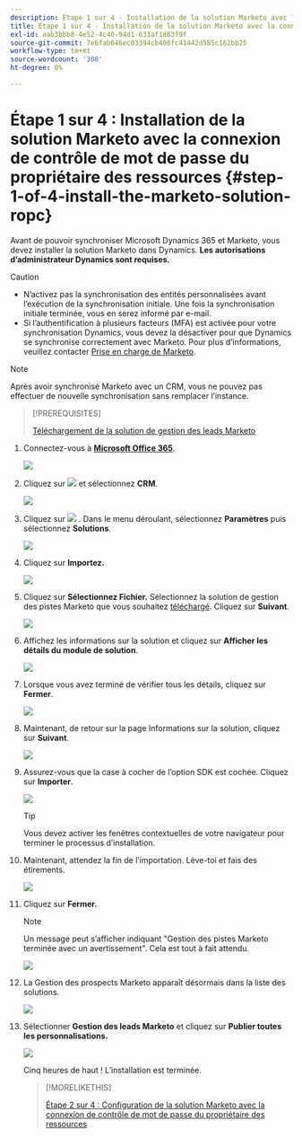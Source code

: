 ```yaml
---
description: Étape 1 sur 4 - Installation de la solution Marketo avec la connexion de contrôle de mot de passe du propriétaire de la ressource - Documents Marketo - Documentation du produit
title: Étape 1 sur 4 - Installation de la solution Marketo avec la connexion de contrôle de mot de passe du propriétaire de la ressource
exl-id: aab3bbb8-4e52-4c40-94d1-631af1d63f9f
source-git-commit: 7e6fab646ec03394cb406fc41442d585c162bb25
workflow-type: tm+mt
source-wordcount: '308'
ht-degree: 0%

---
```


# Étape 1 sur 4 : Installation de la solution Marketo avec la connexion de contrôle de mot de passe du propriétaire des ressources {#step-1-of-4-install-the-marketo-solution-ropc}

Avant de pouvoir synchroniser Microsoft Dynamics 365 et Marketo, vous devez installer la solution Marketo dans Dynamics. **Les autorisations d’administrateur Dynamics sont requises.**

>[!CAUTION]
>
>* N’activez pas la synchronisation des entités personnalisées avant l’exécution de la synchronisation initiale. Une fois la synchronisation initiale terminée, vous en serez informé par e-mail.
>* Si l’authentification à plusieurs facteurs (MFA) est activée pour votre synchronisation Dynamics, vous devez la désactiver pour que Dynamics se synchronise correctement avec Marketo. Pour plus d’informations, veuillez contacter [Prise en charge de Marketo](https://nation.marketo.com/t5/Support/ct-p/Support).


>[!NOTE]
>
>Après avoir synchronisé Marketo avec un CRM, vous ne pouvez pas effectuer de nouvelle synchronisation sans remplacer l’instance.

>[!PREREQUISITES]
>
>[Téléchargement de la solution de gestion des leads Marketo](/help/marketo/product-docs/crm-sync/microsoft-dynamics-sync/sync-setup/download-the-marketo-lead-management-solution.md)

1. Connectez-vous à **[Microsoft Office 365](https://login.microsoftonline.com/)**.

   ![](assets/image2015-3-16-15-3a58-3a55.png)

1. Cliquez sur ![](assets/image2015-3-16-16-3a1-3a13.png) et sélectionnez **CRM**.

   ![](assets/image2015-3-16-16-3a0-3a10.png)

1. Cliquez sur ![](assets/image2015-5-13-10-3a5-3a8.png) . Dans le menu déroulant, sélectionnez **Paramètres** puis sélectionnez **Solutions**.

   ![](assets/image2015-5-13-10-3a4-3a1.png)

1. Cliquez sur **Importez.**

   ![](assets/image2015-3-19-8-3a34-3a8.png)

1. Cliquez sur **Sélectionnez Fichier.** Sélectionnez la solution de gestion des pistes Marketo que vous souhaitez [téléchargé](/help/marketo/product-docs/crm-sync/microsoft-dynamics-sync/sync-setup/download-the-marketo-lead-management-solution.md). Cliquez sur **Suivant**.

   ![](assets/image2015-10-9-14-3a44-3a14.png)

1. Affichez les informations sur la solution et cliquez sur **Afficher les détails du module de solution**.

   ![](assets/image2015-10-9-15-3a4-3a16.png)

1. Lorsque vous avez terminé de vérifier tous les détails, cliquez sur **Fermer**.

   ![](assets/image2015-10-9-14-3a57-3a3.png)

1. Maintenant, de retour sur la page Informations sur la solution, cliquez sur **Suivant**.

   ![](assets/image2015-10-9-14-3a59-3a24.png)

1. Assurez-vous que la case à cocher de l’option SDK est cochée. Cliquez sur **Importer**.

   ![](assets/image2015-10-9-15-3a7-3a12.png)

   >[!TIP]
   >
   >Vous devez activer les fenêtres contextuelles de votre navigateur pour terminer le processus d’installation.

1. Maintenant, attendez la fin de l’importation. Lève-toi et fais des étirements.

   ![](assets/image2015-3-11-11-3a34-3a9.png)

1. Cliquez sur **Fermer.**

   >[!NOTE]
   >
   >Un message peut s’afficher indiquant &quot;Gestion des pistes Marketo terminée avec un avertissement&quot;. Cela est tout à fait attendu.

   ![](assets/image2015-3-13-9-3a54-3a39.png)

1. La Gestion des prospects Marketo apparaît désormais dans la liste des solutions.

   ![](assets/image2015-3-19-8-3a40-3a38.png)

1. Sélectionner **Gestion des leads Marketo** et cliquez sur **Publier toutes les personnalisations.**

   ![](assets/image2015-3-19-8-3a41-3a21.png)

   Cinq heures de haut ! L’installation est terminée.

   >[!MORELIKETHIS]
   >
   >[Étape 2 sur 4 : Configuration de la solution Marketo avec la connexion de contrôle de mot de passe du propriétaire des ressources](/help/marketo/product-docs/crm-sync/microsoft-dynamics-sync/sync-setup/microsoft-dynamics-365-with-ropc-connection/step-2-of-4-set-up.md)
